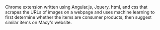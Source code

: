 Chrome extension written using Angular.js, Jquery, html, and css that scrapes the URLs of images on a webpage and uses machine learning to first determine whether the items are consumer products, then suggest similar items on Macy's website.
